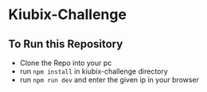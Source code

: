 # Kiubix-Challenge
## To Run this Repository
- Clone the Repo into your pc
- run ```npm install``` in kiubix-challenge directory
- run ```npm run dev``` and enter the given ip in your browser 